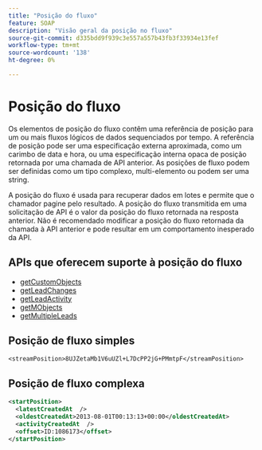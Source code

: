 ```yaml
---
title: "Posição do fluxo"
feature: SOAP
description: "Visão geral da posição no fluxo"
source-git-commit: d335bdd9f939c3e557a557b43fb3f33934e13fef
workflow-type: tm+mt
source-wordcount: '138'
ht-degree: 0%

---
```



# Posição do fluxo

Os elementos de posição do fluxo contêm uma referência de posição para um ou mais fluxos lógicos de dados sequenciados por tempo. A referência de posição pode ser uma especificação externa aproximada, como um carimbo de data e hora, ou uma especificação interna opaca de posição retornada por uma chamada de API anterior. As posições de fluxo podem ser definidas como um tipo complexo, multi-elemento ou podem ser uma string.

A posição do fluxo é usada para recuperar dados em lotes e permite que o chamador pagine pelo resultado. A posição do fluxo transmitida em uma solicitação de API é o valor da posição do fluxo retornada na resposta anterior. Não é recomendado modificar a posição do fluxo retornada da chamada à API anterior e pode resultar em um comportamento inesperado da API.

## APIs que oferecem suporte à posição do fluxo

- [getCustomObjects](getcustomobjects.md)
- [getLeadChanges](getleadchanges.md)
- [getLeadActivity](getleadactivity.md)
- [getMObjects](getmobjects.md)
- [getMultipleLeads](getmultipleleads.md)

## Posição de fluxo simples

```
<streamPosition>8UJZetaMb1V6uUZl+L7DcPP2jG+PMmtpF</streamPosition>
```

## Posição de fluxo complexa

```xml
<startPosition>
  <latestCreatedAt  />
  <oldestCreatedAt>2013-08-01T00:13:13+00:00</oldestCreatedAt>
  <activityCreatedAt  />
  <offset>ID:1086173</offset>
</startPosition>
```
